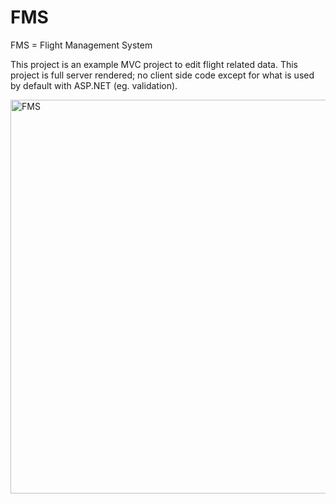 # FMS
FMS = Flight Management System


This project is an example MVC project to edit flight related data. This project is full server rendered; no client side code except for what is used by default with ASP.NET (eg. validation). 

<img width="819" height="630" alt="FMS" src="https://github.com/user-attachments/assets/878508c6-c741-400d-b9fe-9dd01f3bff38" />
